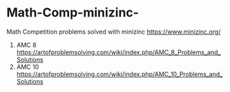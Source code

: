 # Math-Comp-minizinc-
Math Competition problems solved with minizinc https://www.minizinc.org/

1. AMC 8 
https://artofproblemsolving.com/wiki/index.php/AMC_8_Problems_and_Solutions
2. AMC 10
https://artofproblemsolving.com/wiki/index.php/AMC_10_Problems_and_Solutions
